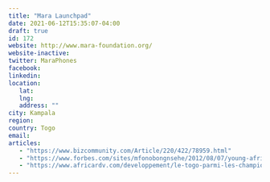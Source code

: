 ```yaml
---
title: "Mara Launchpad"
date: 2021-06-12T15:35:07-04:00
draft: true
id: 172
website: http://www.mara-foundation.org/
website-inactive: 
twitter: MaraPhones
facebook: 
linkedin: 
location: 
   lat: 
   lng: 
   address: ""
city: Kampala
region: 
country: Togo
email: 
articles:
   - "https://www.bizcommunity.com/Article/220/422/78959.html"
   - "https://www.forbes.com/sites/mfonobongnsehe/2012/08/07/young-african-millionaire-launches-mara-com-africas-first-online-mentorship-network/?sh=582552df2fbc"
   - "https://www.africardv.com/developpement/le-togo-parmi-les-champions-africains-de-tech-hubs/"
---
```


